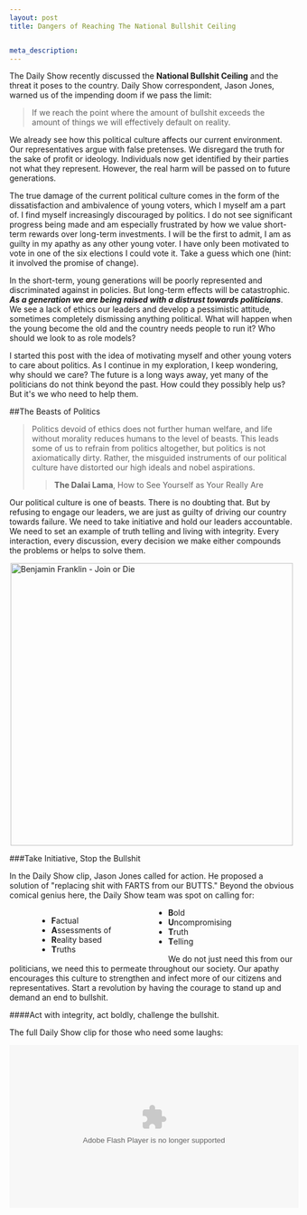 ```yaml
--- 
layout: post 
title: Dangers of Reaching The National Bullshit Ceiling


meta_description: 
---
```


The Daily Show recently discussed the <strong>National Bullshit Ceiling</strong> and the threat it poses to the country. Daily Show correspondent, Jason Jones, warned us of the impending doom if we pass the limit:

>If we reach the point where the amount of bullshit exceeds the amount of things we will effectively default on reality.

We already see how this political culture affects our current environment. Our representatives argue with false pretenses. We disregard the truth for the sake of profit or ideology. Individuals now get identified by their parties not what they represent. However, the real harm will be passed on to future generations. 

The true damage of the current political culture comes in the form of the dissatisfaction and ambivalence of young voters, which I myself am a part of. I find myself increasingly discouraged by politics. I do not see significant progress being made and am especially frustrated by how we value short-term rewards over long-term investments. I will be the first to admit, I am as guilty in my apathy as any other young voter. I have only been motivated to vote in one of the six elections I could vote it. Take a guess which one (hint: it involved the promise of change). 

In the short-term, young generations will be poorly represented and discriminated against in policies. But long-term effects will be catastrophic. ___As a generation we are being raised with a distrust towards politicians___. We see a lack of ethics our leaders and develop a pessimistic attitude, sometimes completely dismissing anything political. What will happen when the young become the old and the country needs people to run it? Who should we look to as role models?

<span id="readmore"/>

<!-- more start -->

I started this post with the idea of motivating myself and other young voters to care about politics. As I continue in my exploration, I keep wondering, why should we care? The future is a long ways away, yet many of the politicians do not think beyond the past. How could they possibly help us? But it's we who need to help them.

##The Beasts of Politics

>Politics devoid of ethics does not further human welfare, and life without morality reduces humans to the level of beasts. This leads some of us to refrain from politics altogether, but politics is not axiomatically dirty. Rather, the misguided instruments of our political culture have distorted our high ideals and nobel aspirations.
>>__The Dalai Lama__, How to See Yourself as Your Really Are

Our political culture is one of beasts. There is no doubting that. But by refusing to engage our leaders, we are just as guilty of driving our country towards failure. We need to take initiative and hold our leaders accountable. We need to set an example of truth telling and living with integrity. Every interaction, every discussion, every decision we make either compounds the problems or helps to solve them. 

<a title='By Benjamin Franklin [Public domain], via Wikimedia Commons' href='http://commons.wikimedia.org/wiki/File:Benjamin_Franklin_-_Join_or_Die.jpg'><img width='500' style="margin:0 auto; display:block;" alt='Benjamin Franklin - Join or Die' src='http://upload.wikimedia.org/wikipedia/commons/thumb/9/9c/Benjamin_Franklin_-_Join_or_Die.jpg/500px-Benjamin_Franklin_-_Join_or_Die.jpg'/></a>

###Take Initiative, Stop the Bullshit

In the Daily Show clip, Jason Jones called for action. He proposed a solution of "replacing shit with FARTS from our BUTTS." Beyond the obvious comical genius here, the Daily Show team was spot on calling for:

<ul class="no-bullet" style="float:left; margin-right:20%; margin-left:10%">
	<li><b class="big">F</b>actual</li>
	<li><b class="big">A</b>ssessments of</li>
	<li><b class="big">R</b>eality based</li>
	<li><b class="big">T</b>ruths</li>
</ul>

<ul class="no-bullet">
	<li><b class="big">B</b>old</li>
	<li><b class="big">U</b>ncompromising</li>
	<li><b class="big">T</b>ruth</li>
	<li><b class="big">T</b>elling</li>
</ul>

We do not just need this from our politicians, we need this to permeate throughout our society.  Our apathy encourages this culture to strengthen and infect more of our citizens and representatives. Start a revolution by having the courage to stand up and demand an end to bullshit. 

####Act with integrity, act boldly, challenge the bullshit.

The full Daily Show clip for those who need some laughs:

<object width="512" height="288" class="add-bottom" style="margin:0 auto; display:block;"><param name="movie" value="http://www.hulu.com/embed/3g4uGkZQ-7cKvGSD4KVFyw"></param><param name="allowFullScreen" value="true"></param><embed src="http://www.hulu.com/embed/3g4uGkZQ-7cKvGSD4KVFyw" type="application/x-shockwave-flash"  width="512" height="288" allowFullScreen="true"></embed></object>

<!-- more end -->


